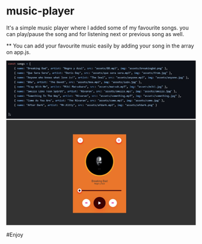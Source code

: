 # music-player

It's a simple music player where I added some of my favourite songs. you can play/pause the song and for listening next or previous song as well.

   ** You can add your favourite music easily by adding your song in the array on app.js.
   
   ![image alt](https://github.com/Khairul25556/music-player/blob/main/screenshot.JPG?raw=true)
   ![image alt](https://github.com/Khairul25556/music-player/blob/main/music-player.JPG?raw=true)

#Enjoy
